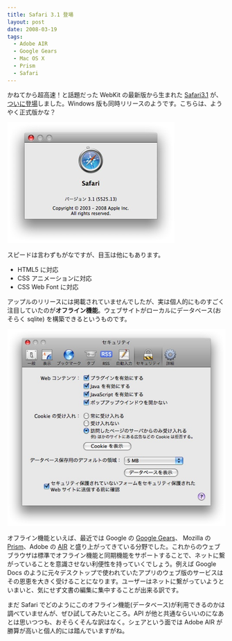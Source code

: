 ```yaml
---
title: Safari 3.1 登場
layout: post
date: 2008-03-19
tags:
  - Adobe AIR
  - Google Gears
  - Mac OS X
  - Prism
  - Safari
---
```


かねてから超高速！と話題だった WebKit の最新版から生まれた [Safari3.1](http://www.apple.com/jp/safari/) が、[ついに登場](http://www.apple.com/jp/news/2008/mar/18safari.html)しました。Windows 版も同時リリースのようです。こちらは、ようやく正式版かな？

[![Safari3.1 About](/images/2008/03/safari31.jpg)](/images/2008/03/safari31.jpg)

スピードは言わずもがなですが、目玉は他にもあります。

* HTML5 に対応
* CSS アニメーションに対応
* CSS Web Font に対応

アップルのリリースには掲載されていませんでしたが、実は個人的にものすごく注目していたのが**オフライン機能**。ウェブサイトがローカルにデータベース(おそらく sqlite) を構築できるというものです。

[![Safari3.1 DB](/images/2008/03/safari31_db.jpg)](/images/2008/03/safari31_db.jpg)

オフライン機能といえば、最近では Google の [Google Gears](http://gears.google.com/)、 Mozilla の [Prism](http://labs.mozilla.com/2007/10/prism/)、Adobe の [AIR](http://www.adobe.com/products/air/) と盛り上がってきている分野でした。これからのウェブブラウザは標準でオフライン機能と同期機能をサポートすることで、ネットに繋がっていることを意識させない利便性を持っていくでしょう。例えば Google Docs のように元々デスクトップで使われていたアプリのウェブ版のサービスはその恩恵を大きく受けることになります。ユーザーはネットに繋がっていようといまいと、気にせず文書の編集に集中することが出来る訳です。

まだ Safari でどのようにこのオフライン機能(データベース)が利用できるのかは調べていませんが、ぜひ試してみたいところ。API が他と共通ならいいのになあとは思いつつも、おそらくそんな訳はなく。シェアという面では Adobe AIR が勝算が高いと個人的には踏んでいますがね。
